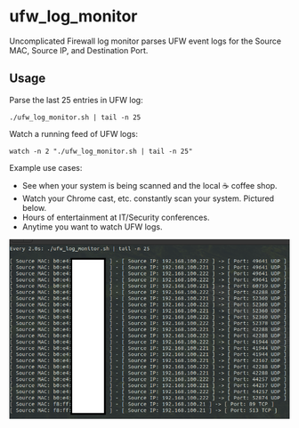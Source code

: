 # ufw_log_monitor
Uncomplicated Firewall log monitor parses UFW event logs for the Source MAC, Source IP, and Destination Port.    

## Usage
Parse the last 25 entries in UFW log:
```
./ufw_log_monitor.sh | tail -n 25
```

Watch a running feed of UFW logs: 
```
watch -n 2 "./ufw_log_monitor.sh | tail -n 25"
```

Example use cases:
* See when your system is being scanned and the local ☕ coffee shop.
* Watch your Chrome cast, etc. constantly scan your system. Pictured below. 
* Hours of entertainment at IT/Security conferences. 
* Anytime you want to watch UFW logs.

![alt text](https://github.com/ArronJablonowski/ufw_log_monitor/blob/main/LogMon.png?raw=true)
